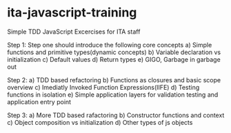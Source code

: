 # ita-javascript-training



Simple TDD JavaScript Excercises for ITA staff


Step 1: Step one should introduce the following core concepts
    a) Simple functions and primitive types(dynamic concepts)
    b) Variable declaration vs initialization 
    c) Default values
    d) Return types
    e) GIGO, Garbage in garbage out
    
Step 2: 
    a) TDD based refactoring
    b) Functions as closures and basic scope overview
    c) Imediatly Invoked Function Expressions(IIFE)
    d) Testing functions in isolation
    e) Simple application layers for validation testing and application entry point

Step 3:
    a) More TDD based rafactoring
    b) Constructor functions and context
    c) Object composition vs initialization
    d) Other types of js objects
    
    